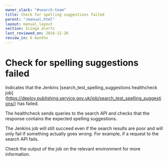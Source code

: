 ```yaml
---
owner_slack: "#search-team"
title: Check for spelling suggestions failed
parent: "/manual.html"
layout: manual_layout
section: Icinga alerts
last_reviewed_on: 2016-12-26
review_in: 6 months
---
```


# Check for spelling suggestions failed

Indicates that the Jenkins [search_test_spelling_suggestions healthcheck job]
(https://deploy.publishing.service.gov.uk/job/search_test_spelling_suggestions/)
has failed.

The healthcheck sends queries to the search API and checks that the response
contains the expected spelling suggestions.

The Jenkins job will still succeed even if the search results are poor and will
only fail if something actually goes wrong. For example, if a request to the
search API fails.

Check the output of the job on the relevant environment for more information.
